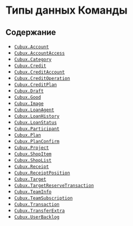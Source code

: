 Типы данных Команды
===================

Содержание
----------

*   [`Cubux.Account`](account.md)
*   [`Cubux.AccountAccess`](account-access.md)
*   [`Cubux.Category`](category.md)
*   [`Cubux.Credit`](credit.md)
*   [`Cubux.CreditAccount`](credit-account.md)
*   [`Cubux.CreditOperation`](credit-operation.md)
*   [`Cubux.CreditPlan`](credit-plan.md)
*   [`Cubux.Draft`](draft.md)
*   [`Cubux.Good`](good.md)
*   [`Cubux.Image`](image.md)
*   [`Cubux.LoanAgent`](loan-agent.md)
*   [`Cubux.LoanHistory`](loan-history.md)
*   [`Cubux.LoanStatus`](loan-status.md)
*   [`Cubux.Participant`](participant.md)
*   [`Cubux.Plan`](plan.md)
*   [`Cubux.PlanConfirm`](plan-confirm.md)
*   [`Cubux.Project`](project.md)
*   [`Cubux.ShopItem`](shop-item.md)
*   [`Cubux.ShopList`](shop-list.md)
*   [`Cubux.Receipt`](receipt.md)
*   [`Cubux.ReceiptPosition`](receipt-position.md)
*   [`Cubux.Target`](target.md)
*   [`Cubux.TargetReserveTransaction`](target-reserve-transaction.md)
*   [`Cubux.TeamInfo`](info.md)
*   [`Cubux.TeamSubscription`](subscription.md)
*   [`Cubux.Transaction`](transaction.md)
*   [`Cubux.TransferExtra`](transfer-extra.md)
*   [`Cubux.UserBacklog`](user-backlog.md)
